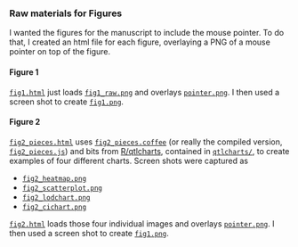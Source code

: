 ### Raw materials for Figures

I wanted the figures for the manuscript to include the mouse
pointer. To do that, I created an html file for each figure,
overlaying a PNG of a mouse pointer on top of the figure.

#### Figure 1

[`fig1.html`](fig1.html) just loads [`fig1_raw.png`](fig1_raw.png) and overlays
[`pointer.png`](pointer.png). I then used a screen shot to create
[`fig1.png`](https://github.com/kbroman/Paper_Rqtlcharts/blob/master/Figs/fig1.png).

#### Figure 2

[`fig2_pieces.html`](fig2_pieces.html) uses
[`fig2_pieces.coffee`](fig2_pieces.coffee) (or really the compiled
version, [`fig2_pieces.js`](fig2_pieces.js)) and bits from
[R/qtlcharts](http://kbroman.org/qtlcharts), contained in
[`qtlcharts/`](qtlcharts), to create examples of four different
charts. Screen shots were captured as

- [`fig2_heatmap.png`](fig2_heatmap.png)
- [`fig2_scatterplot.png`](fig2_scatterplot.png)
- [`fig2_lodchart.png`](fig2_lodchart.png)
- [`fig2_cichart.png`](fig2_cichart.png)

[`fig2.html`](fig2.html) loads those four individual images and
overlays [`pointer.png`](pointer.png). I then used a screen shot to create
[`fig1.png`](https://github.com/kbroman/Paper_Rqtlcharts/blob/master/Figs/fig1.png).
